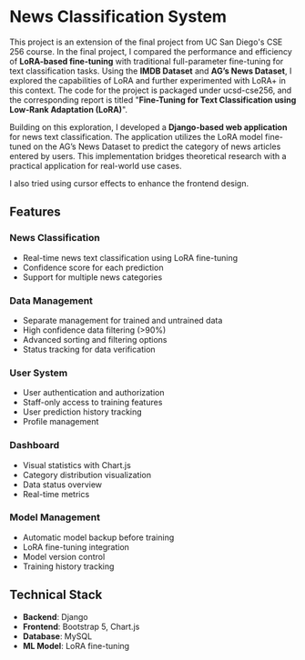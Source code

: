 # News Classification System

This project is an extension of the final project from UC San Diego's CSE 256 course. In the final project, I compared the performance and efficiency of **LoRA-based fine-tuning** with traditional full-parameter fine-tuning for text classification tasks. Using the **IMDB Dataset** and **AG’s News Dataset**, I explored the capabilities of LoRA and further experimented with LoRA+ in this context. The code for the project is packaged under ucsd-cse256, and the corresponding report is titled "**Fine-Tuning for Text Classification using Low-Rank Adaptation (LoRA)**".

Building on this exploration, I developed a **Django-based web application** for news text classification. The application utilizes the LoRA model fine-tuned on the AG’s News Dataset to predict the category of news articles entered by users. This implementation bridges theoretical research with a practical application for real-world use cases.

I also tried using cursor effects to enhance the frontend design.

## Features

### News Classification
- Real-time news text classification using LoRA fine-tuning
- Confidence score for each prediction
- Support for multiple news categories

### Data Management
- Separate management for trained and untrained data
- High confidence data filtering (>90%)
- Advanced sorting and filtering options
- Status tracking for data verification

### User System
- User authentication and authorization
- Staff-only access to training features
- User prediction history tracking
- Profile management

### Dashboard
- Visual statistics with Chart.js
- Category distribution visualization
- Data status overview
- Real-time metrics

### Model Management
- Automatic model backup before training
- LoRA fine-tuning integration
- Model version control
- Training history tracking

## Technical Stack

- **Backend**: Django
- **Frontend**: Bootstrap 5, Chart.js
- **Database**: MySQL
- **ML Model**: LoRA fine-tuning

